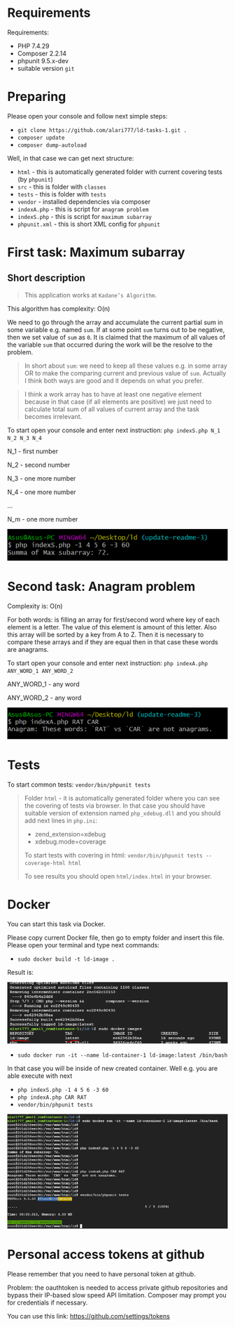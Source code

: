 # Requirements

Requirements:
  - PHP 7.4.29
  - Composer 2.2.14
  - phpunit 9.5.x-dev
  - suitable version `git`

# Preparing

Please open your console and follow next simple steps:

- `git clone https://github.com/alari777/ld-tasks-1.git .`
- `composer update`
- `composer dump-autoload`

Well, in that case we can get next structure:
- `html` - this is automatically generated folder with current covering tests (by `phpunit`)
- `src` - this is folder with `classes`
- `tests` - this is folder with `tests`
- `vendor` - installed dependencies via composer
- `indexA.php` - this is script for `anagram problem`
- `indexS.php` - this is script for `maximum subarray`
- `phpunit.xml` - this is short XML config for `phpunit` 

# First task: Maximum subarray

## Short description

> This application works at `Kadane’s Algorithm`.

This algorithm has complexity: O(n)

We need to go through the array and accumulate the current partial sum in some variable e.g. named `sum`. If at some point `sum` turns out to be negative, then we set value of `sum`  as `0`. It is claimed that the maximum of all values of the variable `sum` that occurred during the work will be the resolve to the problem.

> In short about `sum`: we need to keep all these values e.g. in some array OR to make the comparing current and previous value of `sum`. Actually I think both ways are good and it depends on what you prefer.

> I think a work array has to have at least one negative element because in that case (if all elements are positive) we just need to calculate total sum of all values of current array and the task becomes irrelevant.

To start open your console and enter next instruction:
`php indexS.php N_1 N_2 N_3 N_4`

N_1 - first number

N_2 - second number

N_3 - one more number

N_4 - one more number

...

N_m - one more number

![formula](./imgs/indexS.PNG)

# Second task: Anagram problem

Complexity is: O(n)

For both words: is filling an array for first/second word where key of each element is a letter. The value of this element is amount of this letter. Also this array will be sorted by a key from A to Z. Then it is necessary to compare these arrays and if they are equal then in that case these words are anagrams.

To start open your console and enter next instruction:
`php indexA.php ANY_WORD_1 ANY_WORD_2`

ANY_WORD_1 - any word

ANY_WORD_2 - any word

![formula](./imgs/indexA.PNG)

# Tests

To start common tests: `vendor/bin/phpunit tests`

> Folder `html` - it is automatically generated folder where you can see the covering of tests via browser. In that case you should have suitable version of extension named `php_xdebug.dll` and you should add next lines in `php.ini`:
> - zend_extension=xdebug
> - xdebug.mode=coverage
>
> To start tests with covering in html: `vendor/bin/phpunit tests --coverage-html html`
>
> To see results you should open `html/index.html` in your browser.

# Docker

You can start this task via Docker.

Please copy current Docker file, then go to empty folder and insert this file.
Please open your terminal and type next commands: 
- `sudo docker build -t ld-image .` 

Result is:

![formula](./imgs/docker-build.PNG)

- `sudo docker run -it --name ld-container-1 ld-image:latest /bin/bash`

In that case you will be inside of new created container. 
Well e.g. you are able execute with next
- `php indexS.php -1 4 5 6 -3 60`
- `php indexA.php CAR RAT`
- `vendor/bin/phpunit tests`

![formula](./imgs/docker-run-container.PNG)

# Personal access tokens at github

Please remember that you need to have personal token at github.

Problem: the oauthtoken is needed to access private github repositories and bypass their IP-based slow speed API limitation. Composer may prompt you for credentials if necessary.

You can use this link:
https://github.com/settings/tokens